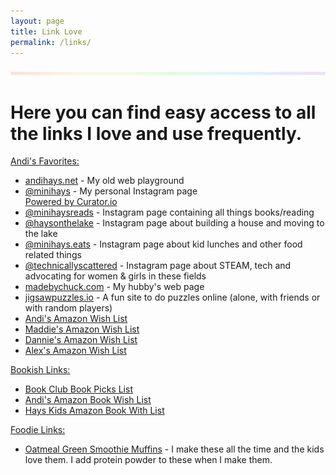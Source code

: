 ```yaml
---
layout: page
title: Link Love
permalink: /links/
---
```

  <img src="/images/SkinnyRainbow2.jpeg">

<h1> Here you can find easy access to all the links I love and use frequently.</h1>

<span style="text-decoration: underline">Andi's Favorites:</span>
- [andihays.net](http://andihays.net) - My old web playground<br />
- [@minihays](http://instagram.com/minihays/) - My personal Instagram page<br />
  <!-- Place <div> tag where you want the feed to appear -->
  <div id="curator-feed-minihays-layout">
    <a class="crt-logo crt-tag" href="https://curator.io" target="_blank">Powered by Curator.io</a>
  </div>
  <!-- The Javascript can be moved to the end of the html page before the </body> tag -->
  <script type="text/javascript">
    /* curator-feed-minihays-layout */
    (function () {
      var i,
        e,
        d = document,
        s = "script";
      i = d.createElement("script");
      i.async = 1;
      i.src = "https://cdn.curator.io/published/877acea4-e96d-4193-b425-f0e292855841.js";
      e = d.getElementsByTagName(s)[0];
      e.parentNode.insertBefore(i, e);
    })();
  </script>
- [@minihaysreads](http://instagram.com/minihaysreads/) - Instagram page containing all things books/reading
- [@haysonthelake](http://instagram.com/haysonthelake/) - Instagram page about building a house and moving to the lake
- [@minihays.eats](http://www.instagram.com/minihays.eats/) - Instagram page about kid lunches and other food related things
- [@technicallyscattered](http://www.instagram.com/technicallyscattered/) - Instagram page about STEAM, tech and advocating for women & girls in these fields
- [madebychuck.com](http://madebychuck.com) - My hubby's web page
- [jigsawpuzzles.io](http://jigsawpuzzles.io) - A fun site to do puzzles online (alone, with friends or with random players)
- [Andi's Amazon Wish List](https://www.amazon.com/hz/wishlist/ls/OSDMB7W5CJP0?ref_=wl_share)
- [Maddie's Amazon Wish List](https://www.amazon.com/hz/wishlist/ls/24C9HR0VAXTM9?ref_=wl_share)
- [Dannie's Amazon Wish List](https://www.amazon.com/hz/wishlist/ls/3E8BJ1V0DV3EM?ref_=wl_share)
- [Alex's Amazon Wish List](https://www.amazon.com/hz/wishlist/ls/BX6IO38STJYM?ref_=wl_share)

<span style="text-decoration: underline">Bookish Links:</span>
- [Book Club Book Picks List](/bookclub/booksread/)
- [Andi's Amazon Book Wish List](https://www.amazon.com/hz/wishlist/ls/3IS6FYQDSCTD0/ref=nav_wishlist_lists_3?_encoding=UTF8&type=wishlist)
- [Hays Kids Amazon Book With List](https://www.amazon.com/hz/wishlist/genericItemsPage/EY284C689ZRR)

<span style="text-decoration: underline">Foodie Links:</span>
- [Oatmeal Green Smoothie Muffins](https://thenaturalnurturer.com/oatmeal-green-smoothie-muffins/) - I make these all the time and the kids love them. I add protein powder to these when I make them.

